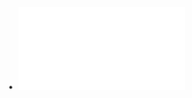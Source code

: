 - ![An Integer Linear Program for Generating Optimal Schedules with Resource Constraints.pdf](../assets/An_Integer_Linear_Program_for_Generating_Optimal_Schedules_with_Resource_Constraints_1653099554374_0.pdf)